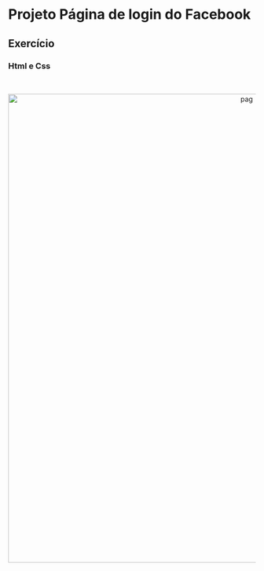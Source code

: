 # Projeto Página de login do Facebook

## Exercício

### Html e Css 
<br>

<p align="center">
<img width="955" alt="pag" src="https://user-images.githubusercontent.com/96086296/163041709-13f4cd7a-0147-423d-9fc2-49a2976c7e2a.png">
</p>
